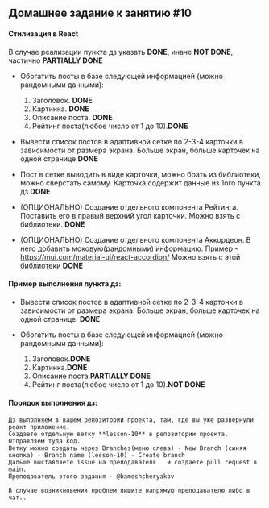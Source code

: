 

## Домашнее задание к занятию #10 

#### Стилизация в React 
   В случае реализации пункта дз указать **DONE**, иначе **NOT DONE**, частично **PARTIALLY DONE**


- Обогатить посты в базе следующей информацией (можно рандомными данными):
    1) Заголовок. **DONE**
    2) Картинка. **DONE**
    3) Описание поста. **DONE**
    4) Рейтинг поста(любое число от 1 до 10).**DONE**
   
- Вывести список постов в адаптивной сетке по 2-3-4 карточки в зависимости от размера экрана. Больше экран, больше карточек на одной странице.**DONE**
  
- Пост в сетке выводить в виде карточки, можно брать из библиотеки, можно сверстать самому. Карточка содержит данные из 1ого пункта дз **DONE**

- (ОПЦИОНАЛЬНО) Создание отдельного компонента Рейтинга. Поставить его в правый верхний угол карточки. Можно взять  с библиотеки. **DONE**
  
- (ОПЦИОНАЛЬНО) Создание отдельного компонента Аккордеон. В него добавить моковую(рандомными) информацию. Пример - https://mui.com/material-ui/react-accordion/
Можно взять с этой библиотеки **DONE**


#### Пример выполнения пункта дз:

- Вывести список постов в адаптивной сетке по 2-3-4 карточки в зависимости от размера экрана. Больше экран, больше карточек на одной странице.
  **DONE**
  
 - Обогатить посты в базе следующей информацией (можно рандомными данными):
    1) Заголовок.**DONE**
    2) Картинка.**DONE**
    3) Описание поста.**PARTIALLY DONE**
    4) Рейтинг поста(любое число от 1 до 10).**NOT DONE**

#### Порядок выполнения дз:

    Дз выполняем в вашем репозитории проекта, там, где вы уже развернули реакт приложение.
    Создаете отдельную ветку **lesson-10** в репозитории проекта. Отправляем туда код.
    Ветку можно создать через Branches(меню слева) - New Branch (синяя кнопка) - Branch name (lesson-10) - Create branch
    Дальше выставляете issue на преподавателя   и создаете pull request в main.
    Преподаватель этого задания - @bameshcheryakov
    
    В случае возникновения проблем пишите напрямую преподавателю либо в чат..
    
    



